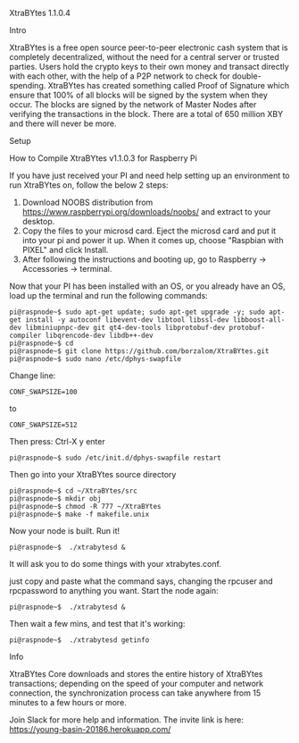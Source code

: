 XtraBYtes 1.1.0.4

Intro

XtraBYtes is a free open source peer-to-peer electronic cash system that is
completely decentralized, without the need for a central server or trusted
parties.  Users hold the crypto keys to their own money and transact directly
with each other, with the help of a P2P network to check for double-spending.
XtraBYtes has created something called Proof of Signature which ensure that 
100% of all blocks will be signed by the system when they occur. The blocks 
are signed by the network of Master Nodes after verifying the transactions in 
the block. There are a total of 650 million XBY and there will never be more.

Setup

How to Compile XtraBYtes v1.1.0.3 for Raspberry Pi

If you have just received your PI and need help setting up an environment to run XtraBYtes on, follow the below 2 steps:

1. Download NOOBS distribution from https://www.raspberrypi.org/downloads/noobs/ and extract to your desktop.
2. Copy the files to your microsd card. Eject the microsd card and put it into your pi and power it up. When it comes up, choose "Raspbian with PIXEL" and click Install.
3. After following the instructions and booting up, go to Raspberry -> Accessories -> terminal. 

Now that your PI has been installed with an OS, or you already have an OS, 
load up the terminal and run the following commands:

```
pi@raspnode~$ sudo apt-get update; sudo apt-get upgrade -y; sudo apt-get install -y autoconf libevent-dev libtool libssl-dev libboost-all-dev libminiupnpc-dev git qt4-dev-tools libprotobuf-dev protobuf-compiler libqrencode-dev libdb++-dev
pi@raspnode~$ cd
pi@raspnode~$ git clone https://github.com/borzalom/XtraBYtes.git
pi@raspnode~$ sudo nano /etc/dphys-swapfile
```

Change line:
```
CONF_SWAPSIZE=100
```

to

```
CONF_SWAPSIZE=512
```

Then press: 
Ctrl-X
y
enter

```
pi@raspnode~$ sudo /etc/init.d/dphys-swapfile restart
```

Then go into your XtraBYtes source directory

```
pi@raspnode~$ cd ~/XtraBYtes/src
pi@raspnode~$ mkdir obj
pi@raspnode~$ chmod -R 777 ~/XtraBYtes
pi@raspnode~$ make -f makefile.unix
```

Now your node is built. Run it!

```
pi@raspnode~$  ./xtrabytesd &
```

It will ask you to do some things with your xtrabytes.conf. 

just copy and paste what the command says, changing the rpcuser and rpcpassword to anything you want. Start the node again:

```
pi@raspnode~$  ./xtrabytesd &
```

Then wait a few mins, and test that it's working:

```
pi@raspnode~$  ./xtrabytesd getinfo
```

Info

XtraBYtes Core downloads and stores the entire history of XtraBYtes transactions;
depending on the speed of your computer and network connection, the synchronization
process can take anywhere from 15 minutes to a few hours or more.

Join Slack for more help and information. The invite link is here:  https://young-basin-20186.herokuapp.com/
